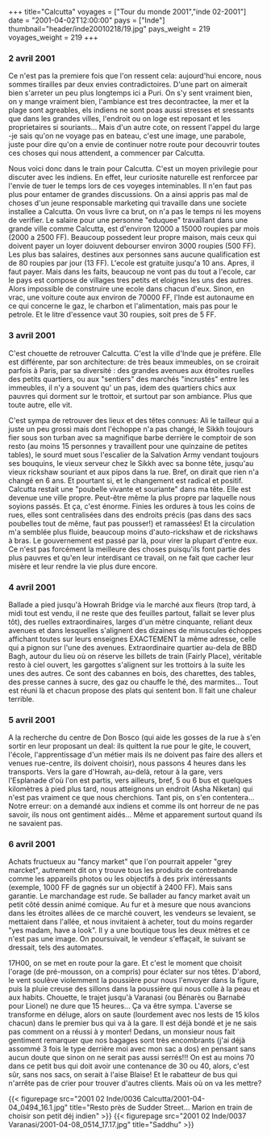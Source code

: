 +++
title="Calcutta"
voyages = ["Tour du monde 2001","inde 02-2001"]
date = "2001-04-02T12:00:00"
pays = ["Inde"]
thumbnail="header/inde20010218/19.jpg"
pays_weight = 219
voyages_weight = 219
+++
### 2 avril 2001

Ce n'est pas la premiere fois que l'on ressent cela: aujourd'hui encore, nous 
sommes tirailles par deux envies contradictoires. D'une part on aimerait bien 
s'arreter un peu plus longtemps ici a Puri. On s'y sent vraiment bien, on y 
mange vraiment bien, l'ambiance est tres decontractee, la mer et la plage sont 
agreables, els indiens ne sont poas aussi stresses et sressants que dans les 
grandes villes, l'endroit ou on loge est reposant et les proprietaires si souriants... 
Mais d'un autre cote, on ressent l'appel du large -je sais qu'on ne voyage pas 
en bateau, c'est une image, une parabole, juste pour dire qu'on a envie de continuer 
notre route pour decouvrir toutes ces choses qui nous attendent, a commencer 
par Calcutta.

Nous voici donc dans le train pour Calcutta. C'est un moyen privilegie pour 
discuter avec les indiens. En effet, leur curiosite naturelle est renforcee 
par l'envie de tuer le temps lors de ces voyeges inteminables. Il n'en faut 
pas plus pour entamer de grandes discussions. On a ainsi appris pas mal de choses 
d'un jeune responsable marketing qui travaille dans une societe installee a 
Calcutta. On vous livre ca brut, on n'a pas le temps ni les moyens de verifier. 
Le salaire pour une personne "eduquee" travaillant dans une grande ville comme 
Calcutta, est d'environ 12000 a 15000 roupies par mois (2000 a 2500 FF). Beaucoup 
possedent leur propre maison, mais ceux qui doivent payer un loyer doiuvent 
debourser environ 3000 roupies (500 FF). Les plus bas salaires, destines aux 
personnes sans aucune qualification est de 80 roupies par jour (13 FF). L'ecole 
est gratuite jusqu'a 10 ans. Apres, il faut payer. Mais dans les faits, beaucoup 
ne vont pas du tout a l'ecole, car le pays est compose de villages tres petits 
et eloignes les uns des autres. Alors impossible de construire une ecole dans 
chacun d'eux. Sinon, en vrac, une voiture coute aux environ de 70000 FF, l'Inde 
est autonaume en ce qui concerne le gaz, le charbon et l'alimentation, mais 
pas pour le petrole. Et le litre d'essence vaut 30 roupies, soit pres de 5 FF.

### 3 avril 2001

C'est chouette de retrouver Calcutta. C'est la ville d'Inde que je préfère. 
Elle est différente, par son architecture: de très beaux immeubles, on se croirait 
parfois à Paris, par sa diversité : des grandes avenues aux étroites ruelles 
des petits quartiers, ou aux "sentiers" des marchés "incrustés" entre les immeubles, 
il n'y a souvent qu' un pas, idem des quartiers chics aux pauvres qui dorment 
sur le trottoir, et surtout par son ambiance. Plus que toute autre, elle vit.

C'est sympa de retrouver des lieux et des têtes connues: Ali le tailleur qui 
a juste un peu grossi mais dont l'échoppe n'a pas changé, le Sikkh toujours 
fier sous son turban avec sa magnifique barbe derrière le comptoir de son resto 
(au moins 15 personnes y travaillent pour une quinzaine de petites tables), 
le sourd muet sous l'escalier de la Salvation Army vendant toujours ses bouquins, 
le vieux serveur chez le Sikkh avec sa bonne tête, jusqu'au vieux rickshaw souriant 
et aux pipos dans la rue. Bref, on dirait que rien n'a changé en 6 ans. Et pourtant 
si, et le changement est radical et positif. Calcutta restait une "poubelle 
vivante et souriante" dans ma tête. Elle est devenue une ville propre. Peut-être 
même la plus propre par laquelle nous soyions passés. Et ça, c'est énorme. Finies 
les ordures à tous les coins de rues, elles sont centralisées dans des endroits 
précis (pas dans des sacs poubelles tout de même, faut pas pousser!) et ramassées! 
Et la circulation m'a semblée plus fluide, beaucoup moins d'auto-rickshaw et 
de rickshaws à bras. Le gouvernement est passé par là, pour virer la plupart 
d'entre eux. Ce n'est pas forcément la meilleure des choses puisqu'ils font 
partie des plus pauvres et qu'en leur interdisant ce travail, on ne fait que 
cacher leur misère et leur rendre la vie plus dure encore.

### 4 avril 2001

Ballade a pied jusqu'à Howrah Bridge via le marché aux fleurs (trop tard, à 
midi tout est vendu, il ne reste que des feuilles partout, fallait se lever 
plus tôt), des ruelles extraordinaires, larges d'un mètre cinquante, reliant 
deux avenues et dans lesquelles s'alignent des dizaines de minuscules échoppes 
affichant toutes sur leurs enseignes EXACTEMENT la même adresse, celle qui a 
pignon sur l'une des avenues. Extraordinaire quartier au-dela de BBD Bagh, autour 
du lieu où on réserve les billets de train (Fairly Place), véritable resto à 
ciel ouvert, les gargottes s'alignent sur les trottoirs à la suite les unes 
des autres. Ce sont des cabannes en bois, des charettes, des tables, des presse 
cannes à sucre, des gaz ou chauffe le thé, des marmites... Tout est réuni là 
et chacun propose des plats qui sentent bon. Il fait une chaleur terrible.

### 5 avril 2001

A la recherche du centre de Don Bosco (qui aide les gosses de la rue à s'en 
sortir en leur proposant un deal: ils quittent la rue pour le gite, le couvert, 
l'école, l'apprentissage d'un métier mais ils ne doivent pas faire des allers 
et venues rue-centre, ils doivent choisir), nous passons 4 heures dans les transports. 
Vers la gare d'Howrah, au-delà, retour à la gare, vers l'Esplanade d'où l'on 
est partis, vers ailleurs, bref, 5 ou 6 bus et quelques kilomètres à pied plus 
tard, nous atteignons un endroit (Asha Niketan) qui n'est pas vraiment ce que 
nous cherchions. Tant pis, on s'en contentera... Notre erreur: on a demandé 
aux indiens et comme ils ont horreur de ne pas savoir, ils nous ont gentiment 
aidés... Même et apparement surtout quand ils ne savaient pas.

### 6 avril 2001

Achats fructueux au "fancy market" que l'on pourrait appeler "grey marcket", 
autrement dit on y trouve tous les produits de contrebande comme les appareils 
photos ou les objectifs à des prix intéressants (exemple, 1000 FF de gagnés 
sur un objectif à 2400 FF). Mais sans garantie. Le marchandage est rude. Se 
ballader au fancy market avait un petit côté dessin animé comique. Au fur et 
à mesure que nous avancions dans les étroites allées de ce marché couvert, les 
vendeurs se levaient, se mettaient dans l'allée, et nous invitaient à acheter, 
tout du moins regarder "yes madam, have a look". Il y a une boutique tous les 
deux mètres et ce n'est pas une image. On poursuivait, le vendeur s'effaçait, 
le suivant se dressait, tels des automates.

17H00, on se met en route pour la gare. Et c'est le moment que choisit l'orage 
(de pré-mousson, on a compris) pour éclater sur nos têtes. D'abord, le vent 
soulève violemment la poussière pour nous l'envoyer dans la figure, puis la 
pluie creuse des sillons dans la poussière qui nous colle à la peau et aux habits. 
Chouette, le trajet jusqu'à Varanasi (ou Bénarès ou Barnabé pour Lionel) ne 
dure que 15 heures... Ça va être sympa. L'averse se transforme en déluge, alors 
on saute (lourdement avec nos lests de 15 kilos chacun) dans le premier bus 
qui va à la gare. Il est déjà bondé et je ne sais pas comment on a réussi à 
y monter! Dedans, un monsieur nous fait gentiment remarquer que nos bagages 
sont très encombrants (j'ai déjà assommé 3 fois le type derrière moi avec mon 
sac a dos) en pensant sans aucun doute que sinon on ne serait pas aussi serrés!!! 
On est au moins 70 dans ce petit bus qui doit avoir une contenance de 30 ou 
40, alors, c'est sûr, sans nos sacs, on serait à l'aise Blaise! Et le rabatteur 
de bus qui n'arrête pas de crier pour trouver d'autres clients. Mais où on va 
les mettre?


<div id="TOTO">{{< figurepage src="2001 02 Inde/0036 Calcutta/2001-04-04_0494_16.1.jpg" title="Resto près de Sudder Street... Marion en train de choisir son petit déj indien"  >}}
{{< figurepage src="2001 02 Inde/0037 Varanasi/2001-04-08_0514_17.17.jpg" title="Saddhu"  >}}
</DIV>

